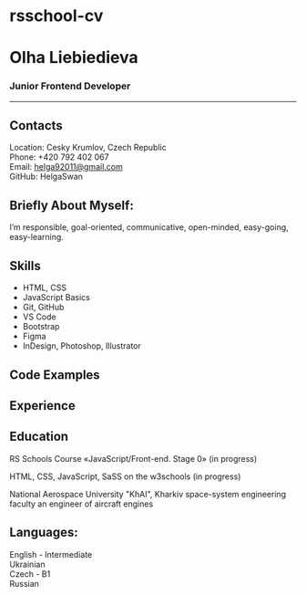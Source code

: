 # rsschool-cv
# Olha Liebiedieva

### Junior Frontend Developer
___________________
## Contacts
Location: Cesky Krumlov, Czech Republic  
Phone: +420 792 402 067  
Email: helga92011@gmail.com  
GitHub: HelgaSwan

## Briefly About Myself:

I’m responsible, goal-oriented, communicative, open-minded, easy-going, easy-learning.

## Skills

- HTML, CSS
- JavaScript Basics
- Git, GitHub
- VS Code
- Bootstrap
- Figma
- InDesign, Photoshop, Illustrator
## Code Examples


## Experience


## Education

RS Schools Course «JavaScript/Front-end. Stage 0» (in progress)

HTML, CSS, JavaScript, SaSS on the w3schools (in progress)

National Aerospace University "KhAI", Kharkiv
space-system engineering faculty
an engineer of aircraft engines


## Languages:

English - Intermediate  
Ukrainian  
Czech - В1  
Russian
